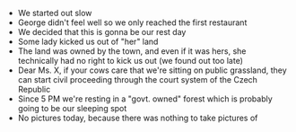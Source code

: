- We started out slow
- George didn't feel well so we only reached the first restaurant
- We decided that this is gonna be our rest day
- Some lady kicked us out of "her" land
- The land was owned by the town, and even if it was hers, she technically had no right to kick us out (we found out too late)
- Dear Ms. X, if your cows care that we're sitting on public grassland, they can start civil proceeding through the court system of the Czech Republic
- Since 5 PM we're resting in a "govt. owned" forest which is probably going to be our sleeping spot
- No pictures today, because there was nothing to take pictures of
